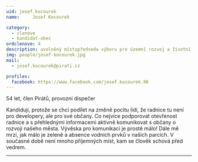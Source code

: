 ```yaml
---
uid: josef.kocourek
name:     Josef Kocourek

category:
  - clenove
  - kandidat-obec
ordclenove: 4
description: uvolněný místopředseda výboru pro územní rozvoj a životní prostředí, územní rozvoj, doprava
img: people/josef-kocourek.jpg
mail:
  - josef.kocourek@pirati.cz

profiles:
  facebook: https://www.facebook.com/josef.kocourek.96
---
```


54 let, člen Pirátů, provozní dispečer

Kandiduji, protože se chci podílet na změně pocitu lidí, že radnice tu není pro developery, ale pro své občany. Co nejvíce podporovat otevřenost radnice a s přehlednými informacemi aktivně komunikovat s občany o rozvoji našeho města. Vývěska pro komunikaci je prostě málo! Dále mě mrzí, jak málo je zeleně a absence vodních prvků v našich parcích. V současné době není mnoho příjemných míst, kam se člověk schová před vedrem.


---